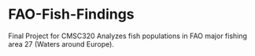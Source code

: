 # FAO-Fish-Findings
Final Project for CMSC320
Analyzes fish populations in FAO major fishing area 27 (Waters around Europe).
